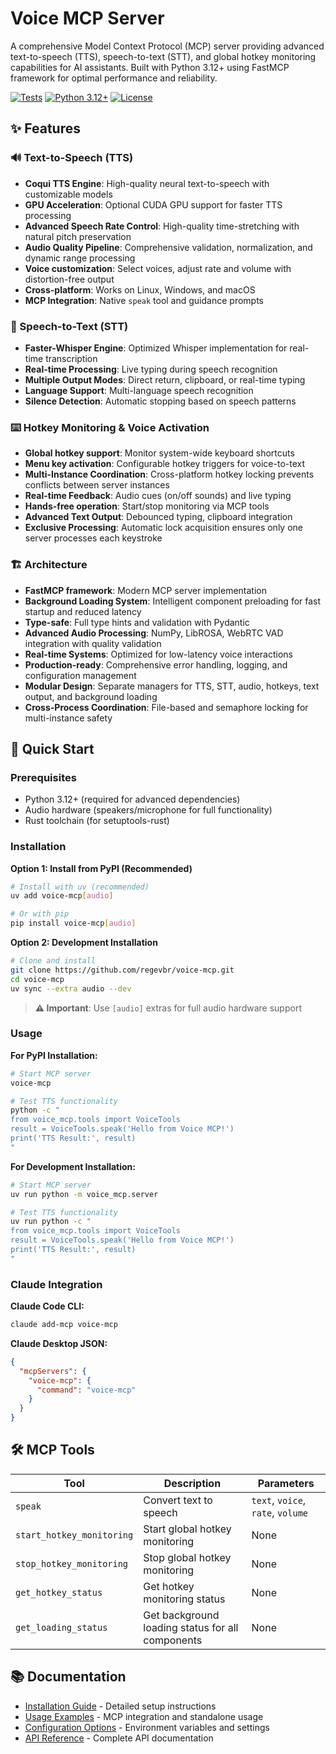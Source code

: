 # Voice MCP Server

A comprehensive Model Context Protocol (MCP) server providing advanced text-to-speech (TTS), speech-to-text (STT), and global hotkey monitoring capabilities for AI assistants. Built with Python 3.12+ using FastMCP framework for optimal performance and reliability.

[![Tests](https://github.com/regevbr/voice-mcp/actions/workflows/ci.yml/badge.svg)](https://github.com/regevbr/voice-mcp/actions/workflows/ci.yml)
[![Python 3.12+](https://img.shields.io/badge/python-3.12+-blue.svg)](https://www.python.org/downloads/)
[![License](https://img.shields.io/badge/license-Apache%202.0-blue.svg)](https://opensource.org/licenses/Apache-2.0)

## ✨ Features

### 🔊 Text-to-Speech (TTS)
- **Coqui TTS Engine**: High-quality neural text-to-speech with customizable models
- **GPU Acceleration**: Optional CUDA GPU support for faster TTS processing
- **Advanced Speech Rate Control**: High-quality time-stretching with natural pitch preservation
- **Audio Quality Pipeline**: Comprehensive validation, normalization, and dynamic range processing
- **Voice customization**: Select voices, adjust rate and volume with distortion-free output
- **Cross-platform**: Works on Linux, Windows, and macOS
- **MCP Integration**: Native `speak` tool and guidance prompts

### 🎤 Speech-to-Text (STT)
- **Faster-Whisper Engine**: Optimized Whisper implementation for real-time transcription
- **Real-time Processing**: Live typing during speech recognition
- **Multiple Output Modes**: Direct return, clipboard, or real-time typing
- **Language Support**: Multi-language speech recognition
- **Silence Detection**: Automatic stopping based on speech patterns

### ⌨️ Hotkey Monitoring & Voice Activation
- **Global hotkey support**: Monitor system-wide keyboard shortcuts
- **Menu key activation**: Configurable hotkey triggers for voice-to-text
- **Multi-Instance Coordination**: Cross-platform hotkey locking prevents conflicts between server instances
- **Real-time Feedback**: Audio cues (on/off sounds) and live typing
- **Hands-free operation**: Start/stop monitoring via MCP tools
- **Advanced Text Output**: Debounced typing, clipboard integration
- **Exclusive Processing**: Automatic lock acquisition ensures only one server processes each keystroke

### 🏗️ Architecture
- **FastMCP framework**: Modern MCP server implementation
- **Background Loading System**: Intelligent component preloading for fast startup and reduced latency
- **Type-safe**: Full type hints and validation with Pydantic
- **Advanced Audio Processing**: NumPy, LibROSA, WebRTC VAD integration with quality validation
- **Real-time Systems**: Optimized for low-latency voice interactions
- **Production-ready**: Comprehensive error handling, logging, and configuration management
- **Modular Design**: Separate managers for TTS, STT, audio, hotkeys, text output, and background loading
- **Cross-Process Coordination**: File-based and semaphore locking for multi-instance safety

## 🚀 Quick Start

### Prerequisites

- Python 3.12+ (required for advanced dependencies)
- Audio hardware (speakers/microphone for full functionality)
- Rust toolchain (for setuptools-rust)

### Installation

**Option 1: Install from PyPI (Recommended)**
```bash
# Install with uv (recommended)
uv add voice-mcp[audio]

# Or with pip
pip install voice-mcp[audio]
```

**Option 2: Development Installation**
```bash
# Clone and install
git clone https://github.com/regevbr/voice-mcp.git
cd voice-mcp
uv sync --extra audio --dev
```

> **⚠️ Important**: Use `[audio]` extras for full audio hardware support

### Usage

**For PyPI Installation:**
```bash
# Start MCP server
voice-mcp

# Test TTS functionality
python -c "
from voice_mcp.tools import VoiceTools
result = VoiceTools.speak('Hello from Voice MCP!')
print('TTS Result:', result)
"
```

**For Development Installation:**
```bash
# Start MCP server
uv run python -m voice_mcp.server

# Test TTS functionality
uv run python -c "
from voice_mcp.tools import VoiceTools
result = VoiceTools.speak('Hello from Voice MCP!')
print('TTS Result:', result)
"
```

### Claude Integration

**Claude Code CLI:**
```bash
claude add-mcp voice-mcp
```

**Claude Desktop JSON:**
```json
{
  "mcpServers": {
    "voice-mcp": {
      "command": "voice-mcp"
    }
  }
}
```

## 🛠️ MCP Tools

| Tool | Description | Parameters |
|------|-------------|------------|
| `speak` | Convert text to speech | `text`, `voice`, `rate`, `volume` |
| `start_hotkey_monitoring` | Start global hotkey monitoring | None |
| `stop_hotkey_monitoring` | Stop global hotkey monitoring | None |
| `get_hotkey_status` | Get hotkey monitoring status | None |
| `get_loading_status` | Get background loading status for all components | None |

## 📚 Documentation

- [Installation Guide](installation.md) - Detailed setup instructions
- [Usage Examples](usage.md) - MCP integration and standalone usage
- [Configuration Options](configuration.md) - Environment variables and settings
- [API Reference](api.md) - Complete API documentation
